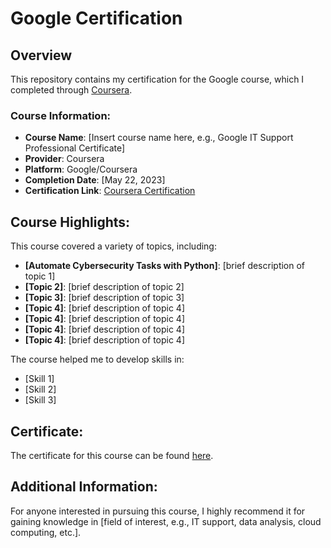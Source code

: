 # Google Certification

## Overview
This repository contains my certification for the Google course, which I completed through [Coursera](https://www.coursera.org/share/c93917ae5ce62d3b63cf73bc32ffc8fd).

### Course Information:
- **Course Name**: [Insert course name here, e.g., Google IT Support Professional Certificate]
- **Provider**: Coursera
- **Platform**: Google/Coursera
- **Completion Date**: [May 22, 2023]
- **Certification Link**: [Coursera Certification](https://coursera.org/share/c93917ae5ce62d3b63cf73bc32ffc8fd)

## Course Highlights:
This course covered a variety of topics, including:
- **[Automate Cybersecurity Tasks with Python]**: [brief description of topic 1]
- **[Topic 2]**: [brief description of topic 2]
- **[Topic 3]**: [brief description of topic 3]
- **[Topic 4]**: [brief description of topic 4]
- **[Topic 4]**: [brief description of topic 4]
- **[Topic 4]**: [brief description of topic 4]
- **[Topic 4]**: [brief description of topic 4]

The course helped me to develop skills in:
- [Skill 1]
- [Skill 2]
- [Skill 3]

## Certificate:
The certificate for this course can be found [here](https://coursera.org/share/c93917ae5ce62d3b63cf73bc32ffc8fd).

## Additional Information:
For anyone interested in pursuing this course, I highly recommend it for gaining knowledge in [field of interest, e.g., IT support, data analysis, cloud computing, etc.].

